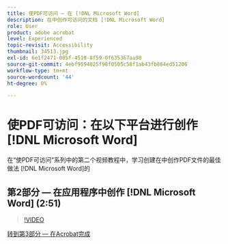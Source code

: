 ```yaml
---
title: 使PDF可访问 — 在 [!DNL Microsoft Word]
description: 在中创作可访问的文档 [!DNL Microsoft Word]
role: User
product: adobe acrobat
level: Experienced
topic-revisit: Accessibility
thumbnail: 34513.jpg
exl-id: 6e1f2471-085f-4510-8f59-0f635367aa98
source-git-commit: 4ebf9594025f98f0505c58f1ab43fb864ed51206
workflow-type: tm+mt
source-wordcount: '44'
ht-degree: 0%

---
```


# 使PDF可访问：在以下平台进行创作 [!DNL Microsoft Word]

在“使PDF可访问”系列中的第二个视频教程中，学习创建在中创作PDF文件的最佳做法 [!DNL Microsoft Word]的

## 第2部分 — 在应用程序中创作 [!DNL Microsoft Word] (2:51)

>[!VIDEO](https://video.tv.adobe.com/v/34513?quality=12&learn=on&hidetitle=true)

[转到第3部分 — 在Acrobat完成](finishing-in-acrobat.md)